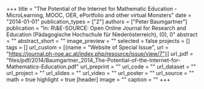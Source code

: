 +++
title = "The Potential of the Internet for Mathematic Education - MicroLearning, MOOC, OER, ePortfolio and other virtual Monsters"
date = "2014-01-01"
publication_types = ["2"]
authors = ["Peter Baumgartner"]
publication = "In: R\\&E-SOURCE: Open Online Journal for Research and Education (Pädagogische Hochschule für Niederösterreich), (0), 0"
abstract = ""
abstract_short = ""
image_preview = ""
selected = false
projects = []
tags = []
url_custom = [{name = "Website of Special Issue", url = "https://journal.ph-noe.ac.at/index.php/resource/issue/view/7"}]
url_pdf = "files/pdf/2014/Baumgartner_2014_The-Potential-of-the-Internet-for-Mathematics-Education.pdf"
url_preprint = ""
url_code = ""
url_dataset = ""
url_project = ""
url_slides = ""
url_video = ""
url_poster = ""
url_source = ""
math = true
highlight = true
[header]
image = ""
caption = ""
+++

